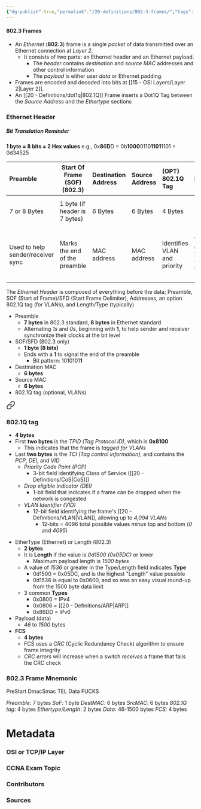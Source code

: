 ```yaml
---
{"dg-publish":true,"permalink":"/20-definitions/802-3-frames/","tags":["defs_ccna"]}
---
```


#### 802.3 Frames
- An *Ethernet* (**802.3**) frame is a single *packet* of data transmitted over an Ethernet connection at *Layer 2*. 
	- It consists of two parts: an Ethernet header and an Ethernet payload.
		- The *header* contains *destination* and *source* *MAC* addresses and other control information
		- The *payload* is either user *data* or Ethernet padding.
- Frames are encoded and decoded into bits at [[15 - OSI Layers/Layer 2\|Layer 2]].
- An [[20 - Definitions/dot1q\|802.1Q]] Frame inserts a Dot1Q Tag between the *Source Address* and the *Ethertype* sections

### Ethernet Header
##### Bit Translation Reminder
**1 byte = 8 bits = 2 Hex values**
e.g., 0x**8**6**D**D = 0b**1000**0110**1101**1101 = 0d34525

| Preamble                          | Start Of Frame (SOF) (802.3) | Destination Address | Source Address | (OPT) 802.1Q Tag             | Length/Ethertype                                                   | Data                    | FCS                                                    |
|:--------------------------------- | ----------------------------------- |:------------------- |:-------------- |:---------------------------- |:------------------------------------------------------------------ |:----------------------- |:------------------------------------------------------ |
| 7 or 8 Bytes                      | 1 byte  (if header is 7 bytes)      | 6 Bytes             | 6 Bytes        | 4 Bytes                      | 2 Bytes                                                            | Variable; 46-1500 bytes | 4 Bytes                                                |
| Used to help sender/receiver sync | Marks the end of the preamble       | MAC address         | MAC address    | Identifies VLAN and priority | What's encapsulated, IP Version (0x0800 for IPv4, 0x86DD for IPv6) | ---                     | Frame Check Sequence; ensures frames are not corrupted |

The *Ethernet Header* is composed of everything before the data; Preamble, SOF (Start of Frame)/SFD (Start Frame Delimiter), Addresses, an option 802.1Q tag (for VLANs), and Length/Type (typically)

- Preamble
	- **7 bytes** in 802.3 standard, **8 bytes** in Ethernet standard
	- Alternating *1s* and *0s*, beginning with **1**, to help sender and receiver synchronize their clocks at the bit level
- SOF/SFD (802.3 only)
	- **1 byte (8 bits)**
	- Ends with a **1** to signal the end of the preamble
		- Bit pattern: 1010101**1**
- Destination MAC
	- **6 bytes**
- Source MAC
	- **6 bytes**
- 802.1Q tag (optional, VLANs)
<div class="transclusion internal-embed is-loaded"><a class="markdown-embed-link" href="/20-definitions/dot1q/#802-1-q-tag" aria-label="Open link"><svg xmlns="http://www.w3.org/2000/svg" width="24" height="24" viewBox="0 0 24 24" fill="none" stroke="currentColor" stroke-width="2" stroke-linecap="round" stroke-linejoin="round" class="svg-icon lucide-link"><path d="M10 13a5 5 0 0 0 7.54.54l3-3a5 5 0 0 0-7.07-7.07l-1.72 1.71"></path><path d="M14 11a5 5 0 0 0-7.54-.54l-3 3a5 5 0 0 0 7.07 7.07l1.71-1.71"></path></svg></a><div class="markdown-embed">



### 802.1Q tag
- **4 bytes**
- First **two bytes** is the *TPID (Tag Protocol ID)*, which is **0x8100**
	- This indicates that the frame is *tagged for VLANs*
- Last **two bytes** is the *TCI (Tag control information)*, and contains the *PCP*, *DEI*, and *VID*
	- *Priority Code Point (PCP)*
		- 3-bit field identifying Class of Service ([[20 - Definitions/CoS\|CoS]])
	- *Drop eligible indicator (DEI)*
		- 1-bit field that indicates if a frame can be dropped when the network is congested
	- *VLAN Identifier (VID)*
		- 12-bit field identifying the frame's [[20 - Definitions/VLAN\|VLAN]], allowing up to *4,094 VLANs*
			- 12-bits = 4096 total possible values *minus* top and bottom (*0* and *4095*)


</div></div>

- EtherType (Ethernet) or Length (802.3)
	- **2 bytes**
	- It is **Length** if the value is *0d1500 (0x05DC)* or lower
		- Maximum payload length is *1500 bytes*
	- A value of *1536* or greater in the Type/Length field indicates **Type**
		- 0d1500 = 0x05DC, and is the highest "Length" value possible
		- 0d1536 is equal to 0x0600, and so was an easy visual round-up from the 1500 byte data limit
	- 3 common **Types**
		- 0x0800 = IPv4
		- 0x0806 = [[20 - Definitions/ARP\|ARP]]
		- 0x86DD = IPv6
- Payload (data)
	- *46* to *1500* bytes
- **FCS**
	- **4 bytes**
	- FCS uses a *CRC* (Cyclic Redundancy Check) algorithm to ensure frame integrity
	- *CRC errors* will increase when a switch *receives* a frame that fails the CRC check



### 802.3 Frame Mnemonic

PreStart DmacSmac TEL Data FUCKS

*Preamble*: 7 bytes
*SoF*: 1 byte
*DestMAC*: 6 bytes
*SrcMAC*: 6 bytes
*802.1Q tag*: 4 bytes
*Ethertype/Length*: 2 bytes
*Data*: 46-1500 bytes
*FCS*: 4 bytes



# Metadata
### OSI or TCP/IP Layer

### CCNA Exam Topic

### Contributors

### Sources
